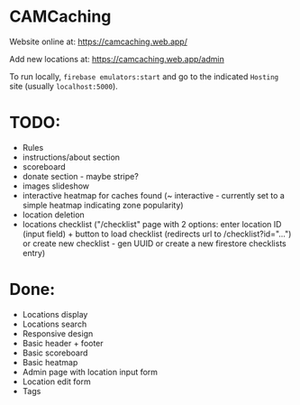 # CAMCaching

Website online at: https://camcaching.web.app/

Add new locations at: https://camcaching.web.app/admin

To run locally, `firebase emulators:start` and go to the indicated `Hosting` site (usually `localhost:5000`).

# TODO:

- Rules
- instructions/about section
- scoreboard
- donate section - maybe stripe?
- images slideshow
- interactive heatmap for caches found (~ interactive - currently set to a simple heatmap indicating zone popularity)
- location deletion
- locations checklist ("/checklist" page with 2 options: enter location ID (input field) + button to load checklist (redirects url to /checklist?id="...") or create new checklist - gen UUID or create a new firestore checklists entry)

# Done: 

- Locations display
- Locations search
- Responsive design
- Basic header + footer
- Basic scoreboard
- Basic heatmap
- Admin page with location input form
- Location edit form
- Tags
